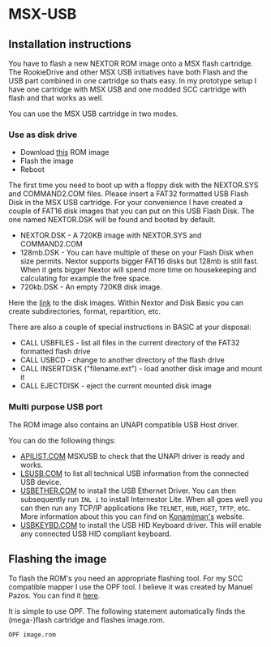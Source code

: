 # MSX-USB
## Installation instructions
You have to flash a new NEXTOR ROM image onto a MSX flash cartridge. The RookieDrive and other MSX USB initiatives have both Flash and the USB part combined in one cartridge so thats easy. In my prototype setup I have one cartridge with MSX USB and one modded SCC cartridge with flash and that works as well.

You can use the MSX USB cartridge in two modes.

### Use as disk drive
* Download [this](https://github.com/S0urceror/MSX-USB/raw/master/drivers/NextorUsbHost/dist/nextor.rom) ROM image
* Flash the image
* Reboot

The first time you need to boot up with a floppy disk with the NEXTOR.SYS and COMMAND2.COM files. 
Please insert a FAT32 formatted USB Flash Disk in the MSX USB cartridge.
For your convenience I have created a couple of FAT16 disk images that you can put on this USB Flash Disk.
The one named NEXTOR.DSK will be found and booted by default.

* NEXTOR.DSK - A 720KB image with NEXTOR.SYS and COMMAND2.COM
* 128mb.DSK - You can have multiple of these on your Flash Disk when size permits. Nextor supports bigger FAT16 disks but 128mb is still fast. When it gets bigger Nextor will spend more time on housekeeping and calculating for example the free space.
* 720kb.DSK - An empty 720KB disk image.

Here the [link](https://github.com/S0urceror/MSX-USB/raw/master/drivers/flashdrive/dist/dsks.zip) to the disk images. Within Nextor and Disk Basic you can create subdirectories, format, repartition, etc.

There are also a couple of special instructions in BASIC at your disposal:
* CALL USBFILES - list all files in the current directory of the FAT32 formatted flash drive
* CALL USBCD - change to another directory of the flash drive
* CALL INSERTDISK ("filename.ext") - load another disk image and mount it
* CALL EJECTDISK - eject the current mounted disk image

### Multi purpose USB port
The ROM image also contains an UNAPI compatible USB Host driver.

You can do the following things:
* [APILIST.COM](https://github.com/S0urceror/MSX-USB/raw/master/drivers/UsbEthernet/dist/apilist.com) MSXUSB to check that the UNAPI driver is ready and works.
* [LSUSB.COM](https://github.com/S0urceror/MSX-USB/raw/master/drivers/UsbEthernet/dist/lsusb.com) to list all technical USB information from the connected USB device.
* [USBETHER.COM](https://github.com/S0urceror/MSX-USB/blob/master/drivers/UsbEthernet/dist/usbether.com) to install the USB Ethernet Driver. You can then subsequently run `INL i` to install Internestor Lite. When all goes well you can then run any TCP/IP applications like `TELNET`, `HUB`, `HGET`, `TFTP`, etc. More information about this you can find on [Konamiman's](https://www.konamiman.com/msx/msx-e.html#inl2) website.
* [USBKEYBD.COM](https://github.com/S0urceror/MSX-USB/raw/master/drivers/UsbKeyboard/dist/usbkeybd.bin) to install the USB HID Keyboard driver. This will enable any connected USB HID compliant keyboard.

## Flashing the image
To flash the ROM's you need an appropriate flashing tool. For my SCC compatible mapper I use the OPF tool. I believe it was created by Manuel Pazos. You can find it [here](https://www.msxcartridgeshop.com/bin/opf.zip).

It is simple to use OPF. The following statement automatically finds the (mega-)flash cartridge and flashes image.rom.

`OPF image.rom`
